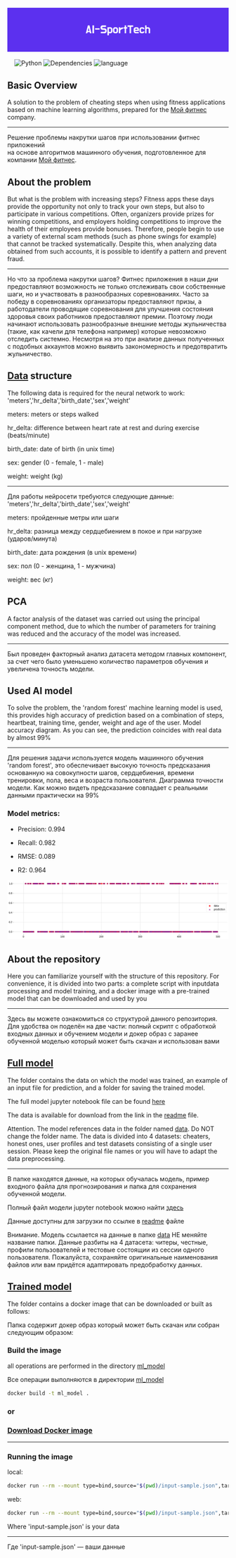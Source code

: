 <p align="center"><img src="https://github.com/StrangePineAplle/AI-SportTech/blob/main/media/AI-SportTech.png"></p>

&nbsp;&nbsp;&nbsp;
![Python](https://img.shields.io/badge/python-v3.6+-blue.svg)
![Dependencies](https://img.shields.io/badge/dependencies-up%20to%20date-brightgreen.svg)
![language](https://img.shields.io/badge/RU%2FENG-red)
## Basic Overview
A solution to the problem of cheating steps when using fitness applications\
based on machine learning algorithms, prepared for the [Мой фитнес](https://xn--e1afclhdzfq.xn--p1ai/) company.

---

Решение проблемы накрутки шагов при использовании фитнес приложений\
на основе алгоритмов машинного обучения, подготовленное для компании [Мой фитнес](https://xn--e1afclhdzfq.xn--p1ai/).

## About the problem
But what is the problem with increasing steps? Fitness apps these days provide the opportunity not only to track your own steps, but also to participate in various competitions. Often, organizers provide prizes for winning competitions, and employers holding competitions to improve the health of their employees provide bonuses. Therefore, people begin to use a variety of external scam methods (such as phone swings for example) that cannot be tracked systematically. Despite this, when analyzing data obtained from such accounts, it is possible to identify a pattern and prevent fraud.

---

Но что за проблема накрутки шагов? Фитнес приложения в наши дни предоставляют возможность не только отслеживать свои собственные шаги, но и участвовать в разнообразных соревнованиях. Часто за победу в соревнованиях организаторы предоставляют призы, а работодатели проводящие соревнования для улучшения состояния здоровья своих работников предоставляют премии. Поэтому люди начинают использовать разнообразные внешние методы жульничества (такие, как качели для телефона например) которые невозможно отследить системно. Несмотря на это при анализе данных полученных с подобных аккаунтов можно выявить закономерность и предотвратить жульничество.

## [Data](https://www.kaggle.com/datasets/isotech/fitness-app-data-from-myfitnes) structure

The following data is required for the neural network to work: 'meters','hr_delta','birth_date','sex','weight'

meters: meters or steps walked

hr_delta: difference between heart rate at rest and during exercise (beats/minute)

birth_date: date of birth (in unix time)

sex: gender (0 - female, 1 - male)

weight: weight (kg)

---

Для работы нейросети требуются следующие данные: 'meters','hr_delta','birth_date','sex','weight'

meters: пройденные метры или шаги 

hr_delta: разница между сердцебиением в покое и при нагрузке (ударов/минута)

birth_date: дата рождения (в unix времени)

sex: пол (0 - женщина, 1 - мужчина)

weight: вес (кг)

## PCA
A factor analysis of the dataset was carried out using the principal component method, due to which the number of parameters for training was reduced and the accuracy of the model was increased.

---

Был проведен факторный анализ датасета методом главных компонент, за счет чего было уменьшено количество параметров обучения и увеличена точность модели.

## Used AI model
To solve the problem, the 'random forest' machine learning model is used, this provides high accuracy of prediction based on a combination of steps, heartbeat, training time, gender, weight and age of the user.
Model accuracy diagram. As you can see, the prediction coincides with real data by almost 99%

---

Для решения задачи используется модель машинного обучения 'random forest', это обеспечивает высокую точность предсказания основанную на совокупности шагов, сердцебиения, времени тренировки, пола, веса и возраста пользователя.
Диаграмма точности модели. Как можно видеть предсказание совпадает с реальными данными практически на 99%

### Model metrics:

- Precision: 0.994

- Recall: 0.982

- RMSE: 0.089

- R2: 0.964
<p align="center"><img src="https://github.com/StrangePineAplle/AI-SportTech/blob/main/media/perception.png"></p>

## About the repository

Here you can familiarize yourself with the structure of this repository. For convenience, it is divided into two parts: a complete script with inputdata processing and model training, and a docker image with a pre-trained model that can be downloaded and used by you

---

Здесь вы можете ознакомиться со структурой данного репозитория. Для удобства он поделён на две части: полный скрипт с обработкой входных данных и обучением модели и докер образ с заранее обученной моделью который может быть скачан и использован вами

## [Full model](https://github.com/StrangePineAplle/AI-SportTech/tree/main/fullModel)
The folder contains the data on which the model was trained, an example of an input file for prediction, and a folder for saving the trained model.

The full model jupyter notebook file can be found [here](https://github.com/StrangePineAplle/AI-SportTech/blob/main/fullModel/AI_SportTech.ipynb)

The data is available for download from the link in the [readme](https://github.com/StrangePineAplle/AI-SportTech/tree/main/fullModel/data)  file.

Attention. The model references data in the folder named [data](https://github.com/StrangePineAplle/AI-SportTech/tree/main/fullModel/data). Do NOT change the folder name. The data is divided into 4 datasets: cheaters, honest ones, user profiles and test datasets consisting of a single user session. Please keep the original file names or you will have to adapt the data preprocessing.

---

В папке находятся данные, на которых обучалась модель, пример входного файла для прогнозирования и папка для сохранения обученной модели.

Полный файл модели jupyter notebook можно найти [здесь](https://github.com/StrangePineAplle/AI-SportTech/blob/main/fullModel/AI_SportTech.ipynb)

Данные доступны для загрузки по ссылке в [readme](https://github.com/StrangePineAplle/AI-SportTech/tree/main/fullModel/data) файле

Внимание. Модель ссылается на данные в папке [data](https://github.com/StrangePineAplle/AI-SportTech/tree/main/fullModel/data) НЕ меняйте название папки. Данные разбиты на 4 датасета: читеры, честные, профили пользователей и тестовые состоящии из сессии одного пользователя. Пожалуйста, сохраняйте оригинальные наименования файлов или вам придётся адаптировать предобработку данных.

## [Trained model](https://github.com/StrangePineAplle/AI-SportTech/tree/main/trainedModel)

The folder contains a docker image that can be downloaded or built as follows:

Папка содержит докер образ который может быть скачан или собран следующим образом: 

### Build the image

all operations are performed in the directory [ml_model](https://github.com/StrangePineAplle/AI-SportTech/tree/main/trainedModel/ml_model)

Все операции выполняются в директории [ml_model](https://github.com/StrangePineAplle/AI-SportTech/tree/main/trainedModel/ml_model)

```bash
docker build -t ml_model .
```

### or

### [Download Docker image](https://hub.docker.com/repository/docker/fpineaplle/ai-sporttech/general)

---

### Running the image

local:

```bash
docker run --rm --mount type=bind,source="$(pwd)/input-sample.json",target=/input.json ml_model
```

web:

```bash
docker run --rm --mount type=bind,source="$(pwd)/input-sample.json",target=/input.json fpineaplle/ai-sporttech:ml_model
```

Where 'input-sample.json' is your data 

---

Где 'input-sample.json' — ваши данные
